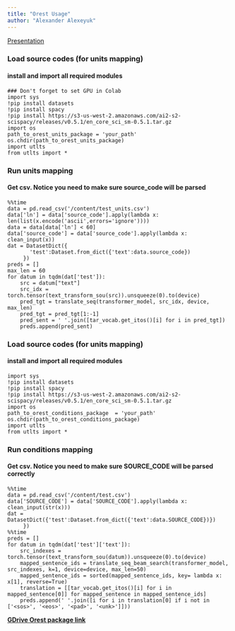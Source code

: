 ```yaml
---
title: "Orest Usage"
author: "Alexander Alexeyuk"
---
```

[Presentation](https://docs.google.com/presentation/d/1_OR9Qn7kT-ukn0h7LkKq1qGs1Y6xGThps_hD1Qpcel8/edit?usp=sharing)

### Load source codes (for units mapping)
#### install and import all required modules


```
### Don't forget to set GPU in Colab
import sys
!pip install datasets
!pip install spacy
!pip install https://s3-us-west-2.amazonaws.com/ai2-s2-scispacy/releases/v0.5.1/en_core_sci_sm-0.5.1.tar.gz
import os
path_to_orest_units_package = 'your_path'
os.chdir(path_to_orest_units_package)
import utlts
from utlts import *
```

### Run units mapping
#### Get csv. Notice you need to make sure source_code will be parsed
```
%%time
data = pd.read_csv('/content/test_units.csv')
data['ln'] = data['source_code'].apply(lambda x: len(list(x.encode('ascii',errors='ignore'))))
data = data[data['ln'] < 60]
data['source_code'] = data['source_code'].apply(lambda x: clean_input(x))
dat = DatasetDict({
       'test':Dataset.from_dict({'text':data.source_code})
     })
preds = []
max_len = 60
for datum in tqdm(dat['test']):
    src = datum["text"]
    src_idx = torch.tensor(text_transform_sou(src)).unsqueeze(0).to(device)
    pred_tgt = translate_seq(transformer_model, src_idx, device, max_len)
    pred_tgt = pred_tgt[1:-1]
    pred_sent = ' '.join([tar_vocab.get_itos()[i] for i in pred_tgt])
    preds.append(pred_sent)
```




### Load source codes (for units mapping)
#### install and import all required modules
```
import sys
!pip install datasets
!pip install spacy
!pip install https://s3-us-west-2.amazonaws.com/ai2-s2-scispacy/releases/v0.5.1/en_core_sci_sm-0.5.1.tar.gz
import os
path_to_orest_conditions_package  = 'your_path'
os.chdir(path_to_orest_conditions_package)
import utlts
from utlts import *
```

### Run conditions mapping
#### Get csv. Notice you need to make sure SOURCE_CODE will be parsed correctly
```
%%time
data = pd.read_csv('/content/test.csv')
data['SOURCE_CODE'] = data['SOURCE_CODE'].apply(lambda x: clean_input(str(x)))
dat = DatasetDict({'test':Dataset.from_dict({'text':data.SOURCE_CODE})})
     })
%%time
preds = []
for datum in tqdm(dat['test']['text']):
    src_indexes = torch.tensor(text_transform_sou(datum)).unsqueeze(0).to(device)
    mapped_sentence_ids = translate_seq_beam_search(transformer_model, src_indexes, k=1, device=device, max_len=50)
    mapped_sentence_ids = sorted(mapped_sentence_ids, key= lambda x: x[1], reverse=True)
    translation = [[tar_vocab.get_itos()[i] for i in mapped_sentence[0]] for mapped_sentence in mapped_sentence_ids]
    preds.append(' '.join([i for i in translation[0] if i not in ['<sos>', '<eos>', '<pad>', '<unk>']]))
```
[**GDrive Orest package link**](https://drive.google.com/drive/folders/1m9MqutlelFXH9ac-Hx_SrPj0jAaSwrAI?usp=sharing)

